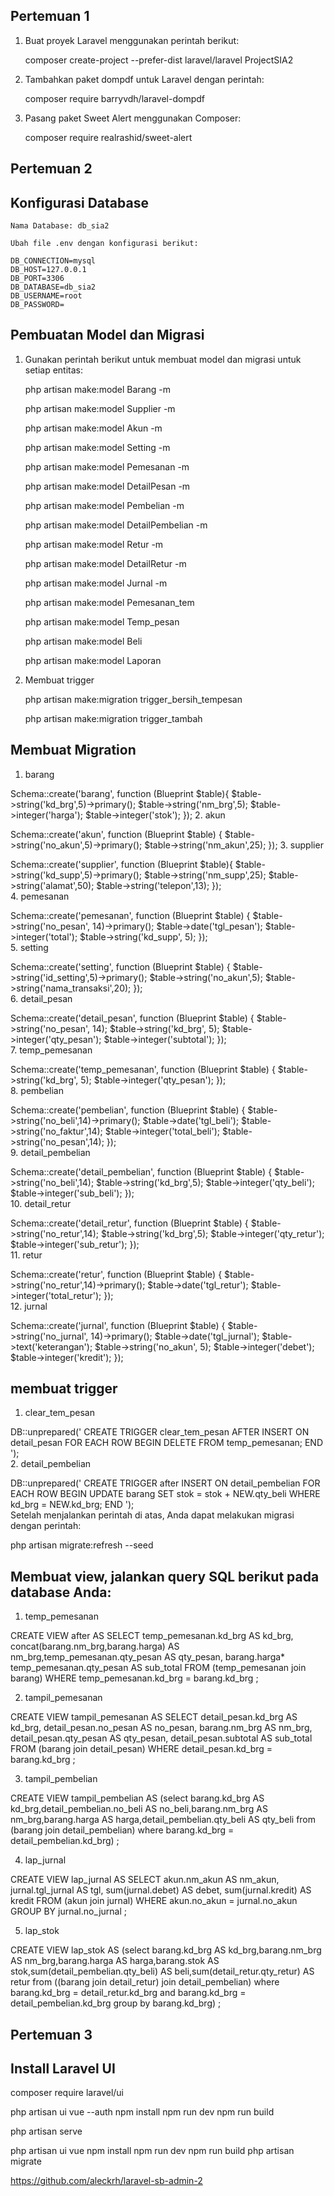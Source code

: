 ## Pertemuan 1
1. Buat proyek Laravel menggunakan perintah berikut:

    composer create-project --prefer-dist laravel/laravel ProjectSIA2

2. Tambahkan paket dompdf untuk Laravel dengan perintah:

    composer require barryvdh/laravel-dompdf

3. Pasang paket Sweet Alert menggunakan Composer:

    composer require realrashid/sweet-alert

## Pertemuan 2

## Konfigurasi Database
    Nama Database: db_sia2

    Ubah file .env dengan konfigurasi berikut:

    DB_CONNECTION=mysql
    DB_HOST=127.0.0.1
    DB_PORT=3306
    DB_DATABASE=db_sia2
    DB_USERNAME=root
    DB_PASSWORD=

## Pembuatan Model dan Migrasi
1. Gunakan perintah berikut untuk membuat model dan migrasi untuk setiap entitas:

     php artisan make:model Barang -m
   
     php artisan make:model Supplier -m
   
     php artisan make:model Akun -m
   
     php artisan make:model Setting -m
   
     php artisan make:model Pemesanan -m
   
     php artisan make:model DetailPesan -m
   
     php artisan make:model Pembelian -m
   
     php artisan make:model DetailPembelian -m
   
     php artisan make:model Retur -m
   
     php artisan make:model DetailRetur -m
   
     php artisan make:model Jurnal -m
   
     php artisan make:model Pemesanan_tem
   
     php artisan make:model Temp_pesan
   
     php artisan make:model Beli
   
     php artisan make:model Laporan

3. Membuat trigger

     php artisan make:migration trigger_bersih_tempesan
   
     php artisan make:migration trigger_tambah

## Membuat Migration
1. barang

 Schema::create('barang', function (Blueprint $table){
     $table->string('kd_brg',5)->primary();
     $table->string('nm_brg',5);
     $table->integer('harga');
     $table->integer('stok');
 }); 
2. akun

 Schema::create('akun', function (Blueprint $table) {
     $table->string('no_akun',5)->primary();
     $table->string('nm_akun',25);
 });
3. supplier

 Schema::create('supplier', function (Blueprint $table){
     $table->string('kd_supp',5)->primary();
     $table->string('nm_supp',25);
     $table->string('alamat',50);
     $table->string('telepon',13);
 });  
4. pemesanan

 Schema::create('pemesanan', function (Blueprint $table) {
     $table->string('no_pesan', 14)->primary();
     $table->date('tgl_pesan');
     $table->integer('total');
     $table->string('kd_supp', 5);
 });    
5. setting

 Schema::create('setting', function (Blueprint $table) {
     $table->string('id_setting',5)->primary();
     $table->string('no_akun',5);
     $table->string('nama_transaksi',20);
 });    
6. detail_pesan

 Schema::create('detail_pesan', function (Blueprint $table) {
     $table->string('no_pesan', 14);
     $table->string('kd_brg', 5);
     $table->integer('qty_pesan');
     $table->integer('subtotal');
 });    
7. temp_pemesanan

  Schema::create('temp_pemesanan', function (Blueprint $table) {
     $table->string('kd_brg', 5);
     $table->integer('qty_pesan');
 });   
8. pembelian

 Schema::create('pembelian', function (Blueprint $table) {
     $table->string('no_beli',14)->primary();
     $table->date('tgl_beli');
     $table->string('no_faktur',14);
     $table->integer('total_beli');
     $table->string('no_pesan',14);
 });    
9. detail_pembelian

 Schema::create('detail_pembelian', function (Blueprint $table) {
     $table->string('no_beli',14);
     $table->string('kd_brg',5);
     $table->integer('qty_beli');
     $table->integer('sub_beli');
 });   
10. detail_retur

 Schema::create('detail_retur', function (Blueprint $table) {
    $table->string('no_retur',14);
    $table->string('kd_brg',5);
    $table->integer('qty_retur');
    $table->integer('sub_retur');
});   
11. retur

 Schema::create('retur', function (Blueprint $table) {
    $table->string('no_retur',14)->primary();
    $table->date('tgl_retur');
    $table->integer('total_retur');
});   
12. jurnal

 Schema::create('jurnal', function (Blueprint $table) {
    $table->string('no_jurnal', 14)->primary();
    $table->date('tgl_jurnal');
    $table->text('keterangan');
    $table->string('no_akun', 5);
    $table->integer('debet');
    $table->integer('kredit');
});  

## membuat trigger
1. clear_tem_pesan

  DB::unprepared('
 CREATE TRIGGER clear_tem_pesan AFTER INSERT ON detail_pesan
 FOR EACH ROW 
 BEGIN
     DELETE FROM temp_pemesanan;
 END
 ');   
2. detail_pembelian

 DB::unprepared('
     CREATE TRIGGER after  INSERT ON detail_pembelian
     FOR EACH ROW BEGIN
         UPDATE barang
             SET stok = stok + NEW.qty_beli
         WHERE
             kd_brg = NEW.kd_brg;
     END
 ');    
Setelah menjalankan perintah di atas, Anda dapat melakukan migrasi dengan perintah:

php artisan migrate:refresh --seed

## Membuat view, jalankan query SQL berikut pada database Anda:
1. temp_pemesanan

CREATE VIEW after AS SELECT temp_pemesanan.kd_brg AS kd_brg, concat(barang.nm_brg,barang.harga) AS nm_brg,temp_pemesanan.qty_pesan AS qty_pesan, barang.harga* temp_pemesanan.qty_pesan AS sub_total FROM (temp_pemesanan join barang) WHERE temp_pemesanan.kd_brg = barang.kd_brg ;

2. tampil_pemesanan

CREATE VIEW tampil_pemesanan AS SELECT detail_pesan.kd_brg AS kd_brg, detail_pesan.no_pesan AS no_pesan, barang.nm_brg AS nm_brg, detail_pesan.qty_pesan AS qty_pesan, detail_pesan.subtotal AS sub_total FROM (barang join detail_pesan) WHERE detail_pesan.kd_brg = barang.kd_brg ;

3. tampil_pembelian

CREATE VIEW tampil_pembelian AS (select barang.kd_brg AS kd_brg,detail_pembelian.no_beli AS no_beli,barang.nm_brg AS nm_brg,barang.harga AS harga,detail_pembelian.qty_beli AS qty_beli from (barang join detail_pembelian) where barang.kd_brg = detail_pembelian.kd_brg) ;

4. lap_jurnal

CREATE VIEW lap_jurnal AS SELECT akun.nm_akun AS nm_akun, jurnal.tgl_jurnal AS tgl, sum(jurnal.debet) AS debet, sum(jurnal.kredit) AS kredit FROM (akun join jurnal) WHERE akun.no_akun = jurnal.no_akun GROUP BY jurnal.no_jurnal ;

5. lap_stok

CREATE VIEW lap_stok AS (select barang.kd_brg AS kd_brg,barang.nm_brg AS nm_brg,barang.harga AS harga,barang.stok AS stok,sum(detail_pembelian.qty_beli) AS beli,sum(detail_retur.qty_retur) AS retur from ((barang join detail_retur) join detail_pembelian) where barang.kd_brg = detail_retur.kd_brg and barang.kd_brg = detail_pembelian.kd_brg group by barang.kd_brg) ;

## Pertemuan 3
## Install Laravel UI
composer require laravel/ui

php artisan ui vue --auth
npm install
npm run dev
npm run build

php artisan serve

php artisan ui vue
npm install
npm run dev
npm run build
php artisan migrate

https://github.com/aleckrh/laravel-sb-admin-2
